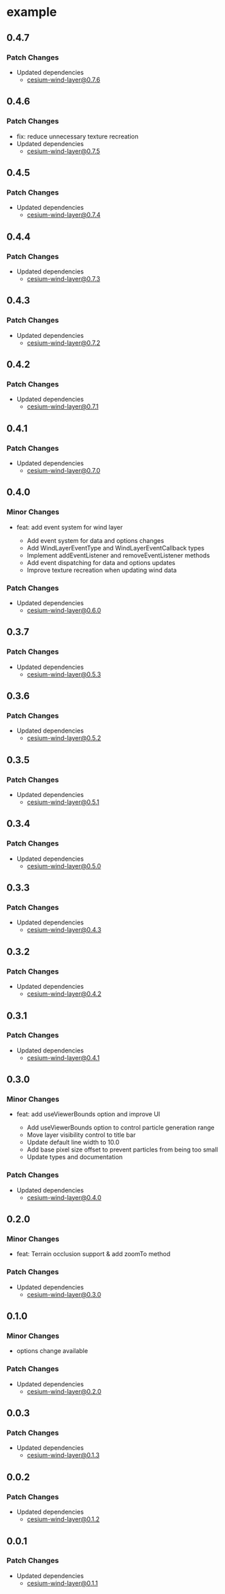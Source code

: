 # example

## 0.4.7

### Patch Changes

- Updated dependencies
  - cesium-wind-layer@0.7.6

## 0.4.6

### Patch Changes

- fix: reduce unnecessary texture recreation
- Updated dependencies
  - cesium-wind-layer@0.7.5

## 0.4.5

### Patch Changes

- Updated dependencies
  - cesium-wind-layer@0.7.4

## 0.4.4

### Patch Changes

- Updated dependencies
  - cesium-wind-layer@0.7.3

## 0.4.3

### Patch Changes

- Updated dependencies
  - cesium-wind-layer@0.7.2

## 0.4.2

### Patch Changes

- Updated dependencies
  - cesium-wind-layer@0.7.1

## 0.4.1

### Patch Changes

- Updated dependencies
  - cesium-wind-layer@0.7.0

## 0.4.0

### Minor Changes

- feat: add event system for wind layer

  - Add event system for data and options changes
  - Add WindLayerEventType and WindLayerEventCallback types
  - Implement addEventListener and removeEventListener methods
  - Add event dispatching for data and options updates
  - Improve texture recreation when updating wind data

### Patch Changes

- Updated dependencies
  - cesium-wind-layer@0.6.0

## 0.3.7

### Patch Changes

- Updated dependencies
  - cesium-wind-layer@0.5.3

## 0.3.6

### Patch Changes

- Updated dependencies
  - cesium-wind-layer@0.5.2

## 0.3.5

### Patch Changes

- Updated dependencies
  - cesium-wind-layer@0.5.1

## 0.3.4

### Patch Changes

- Updated dependencies
  - cesium-wind-layer@0.5.0

## 0.3.3

### Patch Changes

- Updated dependencies
  - cesium-wind-layer@0.4.3

## 0.3.2

### Patch Changes

- Updated dependencies
  - cesium-wind-layer@0.4.2

## 0.3.1

### Patch Changes

- Updated dependencies
  - cesium-wind-layer@0.4.1

## 0.3.0

### Minor Changes

- feat: add useViewerBounds option and improve UI

  - Add useViewerBounds option to control particle generation range
  - Move layer visibility control to title bar
  - Update default line width to 10.0
  - Add base pixel size offset to prevent particles from being too small
  - Update types and documentation

### Patch Changes

- Updated dependencies
  - cesium-wind-layer@0.4.0

## 0.2.0

### Minor Changes

- feat: Terrain occlusion support & add zoomTo method

### Patch Changes

- Updated dependencies
  - cesium-wind-layer@0.3.0

## 0.1.0

### Minor Changes

- options change available

### Patch Changes

- Updated dependencies
  - cesium-wind-layer@0.2.0

## 0.0.3

### Patch Changes

- Updated dependencies
  - cesium-wind-layer@0.1.3

## 0.0.2

### Patch Changes

- Updated dependencies
  - cesium-wind-layer@0.1.2

## 0.0.1

### Patch Changes

- Updated dependencies
  - cesium-wind-layer@0.1.1

